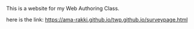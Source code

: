 This is a website for my Web Authoring Class. 

here is the link: 
https://ama-rakki.github.io/twp.github.io/surveypage.html
